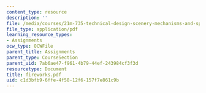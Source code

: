 ```yaml
---
content_type: resource
description: ''
file: /media/courses/21m-735-technical-design-scenery-mechanisms-and-special-effects-spring-2004/c1d3bfb96ffe4f5812f6157f7e861c9b_fireworks.pdf
file_type: application/pdf
learning_resource_types:
- Assignments
ocw_type: OCWFile
parent_title: Assignments
parent_type: CourseSection
parent_uid: 7ab6ae47-f961-4b79-44ef-243984cf3f3d
resourcetype: Document
title: fireworks.pdf
uid: c1d3bfb9-6ffe-4f58-12f6-157f7e861c9b
---
```

